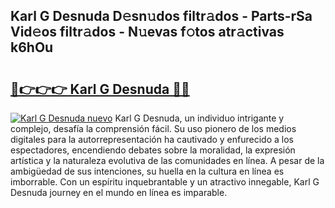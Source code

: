 ## Karl G Desnuda D𝚎sn𝚞dos filtr𝚊dos - Parts-rSa Vid𝚎os filtr𝚊dos - N𝚞evas f𝚘tos atr𝚊ctivas k6hOu

# <h2><a href="http://mb2321.tromn.icu/?c=Karl+G+Desnuda">🔗👉👉👉 Karl G Desnuda 🔗🔗</a></h2>

[![Karl G Desnuda nuevo](https://i.imgur.com/pEAQMta.gif)](http://mb2321.tromn.icu/?c=Karl+G+Desnuda)
Karl G Desnuda, un individuo intrigante y complejo, desafía la comprensión fácil. Su uso pionero de los medios digitales para la autorrepresentación ha cautivado y enfurecido a los espectadores, encendiendo debates sobre la moralidad, la expresión artística y la naturaleza evolutiva de las comunidades en línea. A pesar de la ambigüedad de sus intenciones, su huella en la cultura en línea es imborrable. Con un espíritu inquebrantable y un atractivo innegable, Karl G Desnuda journey en el mundo en línea es imparable.
